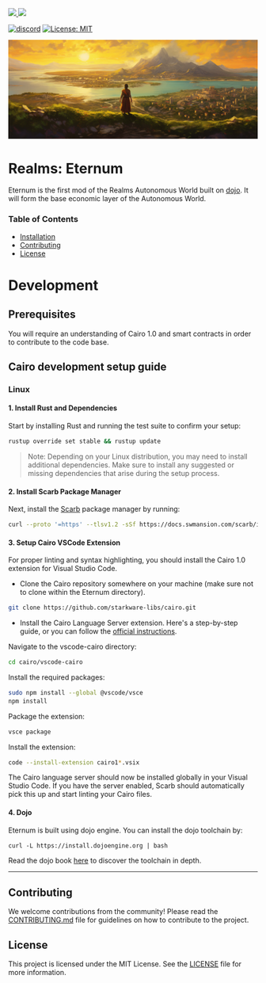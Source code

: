 

<!-- <picture>
  <source media="(prefers-color-scheme: dark)" srcset=".github/mark-dark.svg">
  <img alt="Dojo logo" align="right" width="120" src=".github/mark-light.svg">
</picture> -->

<a href="https://twitter.com/lootrealms">
<img src="https://img.shields.io/twitter/follow/lootrealms?style=social"/>
</a>
<a href="https://twitter.com/BibliothecaDAO">
<img src="https://img.shields.io/twitter/follow/BibliothecaDAO?style=social"/>
</a>


[![discord](https://img.shields.io/badge/join-bibliothecadao-black?logo=discord&logoColor=white)](https://discord.gg/bibliothecadao)
[![License: MIT](https://img.shields.io/badge/License-MIT-blue.svg)](https://opensource.org/licenses/MIT)

![background](./bg.png)

# Realms: Eternum
Eternum is the first mod of the Realms Autonomous World built on [dojo](https://github.com/dojoengine/dojo). It will form the base economic layer of the Autonomous World.

### Table of Contents
- [Installation](#Installation)
- [Contributing](#Contributing)
- [License](#License)

# Development

## Prerequisites
You will require an understanding of Cairo 1.0 and smart contracts in order to contribute to the code base.

## Cairo development setup guide

### Linux

#### 1. Install Rust and Dependencies

Start by installing Rust and running the test suite to confirm your setup:

```bash
rustup override set stable && rustup update
```

> Note: Depending on your Linux distribution, you may need to install additional dependencies. Make sure to install any suggested or missing dependencies that arise during the setup process.

#### 2. Install Scarb Package Manager

Next, install the [Scarb](https://docs.swmansion.com/scarb) package manager by running:

```bash
curl --proto '=https' --tlsv1.2 -sSf https://docs.swmansion.com/scarb/install.sh | sh
```

#### 3. Setup Cairo VSCode Extension

For proper linting and syntax highlighting, you should install the Cairo 1.0 extension for Visual Studio Code.

- Clone the Cairo repository somewhere on your machine (make sure not to clone within the Eternum directory).

```bash
git clone https://github.com/starkware-libs/cairo.git
```

- Install the Cairo Language Server extension. Here's a step-by-step guide, or you can follow the [official instructions](https://github.com/starkware-libs/cairo/blob/main/vscode-cairo/README.md).

Navigate to the vscode-cairo directory:

```bash
cd cairo/vscode-cairo
```

Install the required packages:

```bash
sudo npm install --global @vscode/vsce
npm install
```

Package the extension:

```bash
vsce package
```

Install the extension:

```bash
code --install-extension cairo1*.vsix
```

The Cairo language server should now be installed globally in your Visual Studio Code. If you have the server enabled, Scarb should automatically pick this up and start linting your Cairo files.

#### 4. Dojo

Eternum is built using dojo engine. You can install the dojo toolchain by:

```
curl -L https://install.dojoengine.org | bash
```

Read the dojo book [here](https://book.dojoengine.org/index.html) to discover the toolchain in depth.

---
## Contributing
We welcome contributions from the community! Please read the [CONTRIBUTING.md](CONTRIBUTING.md) file for guidelines on how to contribute to the project. 

## License
This project is licensed under the MIT License. See the [LICENSE](LICENSE) file for more information.